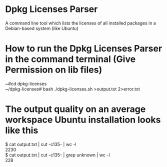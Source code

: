 # Dpkg Licenses Parser

A command line tool which lists the licenses of all installed packages in a Debian-based system (like Ubuntu)

# How to run the Dpkg Licenses Parser in the command terminal (Give Permission on lib files)

~#cd dpkg-licenses <br />
~/dpkg-licenses# bash ./dpkg-licenses.sh >output.txt 2>error.txt

# The output quality on an average workspace Ubuntu installation looks like this

$ cat output.txt | cut -c135- | wc -l <br />
2230 <br />
$ cat output.txt | cut -c135- | grep unknown | wc -l <br />
228
